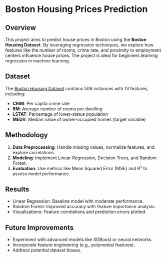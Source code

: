 # Boston Housing Prices Prediction

## Overview
This project aims to predict house prices in Boston using the **Boston Housing Dataset**. By leveraging regression techniques, we explore how features like the number of rooms, crime rate, and proximity to employment centers influence house prices. The project is ideal for beginners learning regression in machine learning.

## Dataset
The [Boston Housing Dataset]([https://www.kaggle.com/datasets/crawford/boston-housing](https://www.kaggle.com/datasets/schirmerchad/bostonhoustingmlnd)) contains 506 instances with 13 features, including:
- **CRIM**: Per capita crime rate
- **RM**: Average number of rooms per dwelling
- **LSTAT**: Percentage of lower-status population
- **MEDV**: Median value of owner-occupied homes (target variable)

## Methodology
1. **Data Preprocessing**: Handle missing values, normalize features, and explore correlations.
2. **Modeling**: Implement Linear Regression, Decision Trees, and Random Forest.
3. **Evaluation**: Use metrics like Mean Squared Error (MSE) and R² to assess model performance.

## Results
- Linear Regression: Baseline model with moderate performance.
- Random Forest: Improved accuracy with feature importance analysis.
- Visualizations: Feature correlations and prediction errors plotted.

## Future Improvements
- Experiment with advanced models like XGBoost or neural networks.
- Incorporate feature engineering (e.g., polynomial features).
- Address potential dataset biases.
